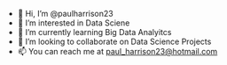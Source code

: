 - 👋 Hi, I’m @paulharrison23
- 👀 I’m interested in Data Sciene
- 🌱 I’m currently learning Big Data Analyitcs
- 💞️ I’m looking to collaborate on Data Science Projects
- 📫 You can reach me at paul_harrison23@hotmail.com


<!---
paulharrison23/paulharrison23 is a ✨ special ✨ repository because its `README.md` (this file) appears on your GitHub profile.
You can click the Preview link to take a look at your changes.
--->
